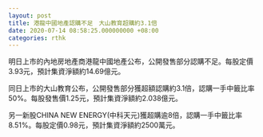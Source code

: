 ```yaml
---
layout: post
title: 港龍中國地產認購不足　大山教育超購約3.1倍
date: 2020-07-14 08:58:25.000000000 +08:00
categories: rthk
---
```


明日上市的內地房地產商港龍中國地產公布，公開發售部分認購不足。每股定價3.93元，預計集資淨額約14.69億元。

同日上市的大山教育公布，公開發售部分獲超額認購約3.1倍，認購一手中籤比率50%。每股發售價1.25元，預計集資淨額約2.038億元。

另一新股CHINA NEW ENERGY(中科天元)獲超購逾8倍，認購一手中籤比率8.51%。每股定價0.98元，預計集資淨額約2500萬元。

